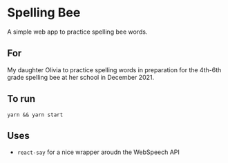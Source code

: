# Spelling Bee

A simple web app to practice spelling bee words.

## For

My daughter Olivia to practice spelling words in preparation for the 4th-6th grade spelling bee at her school in December 2021.

## To run

`yarn && yarn start`

## Uses

- `react-say` for a nice wrapper aroudn the WebSpeech API
